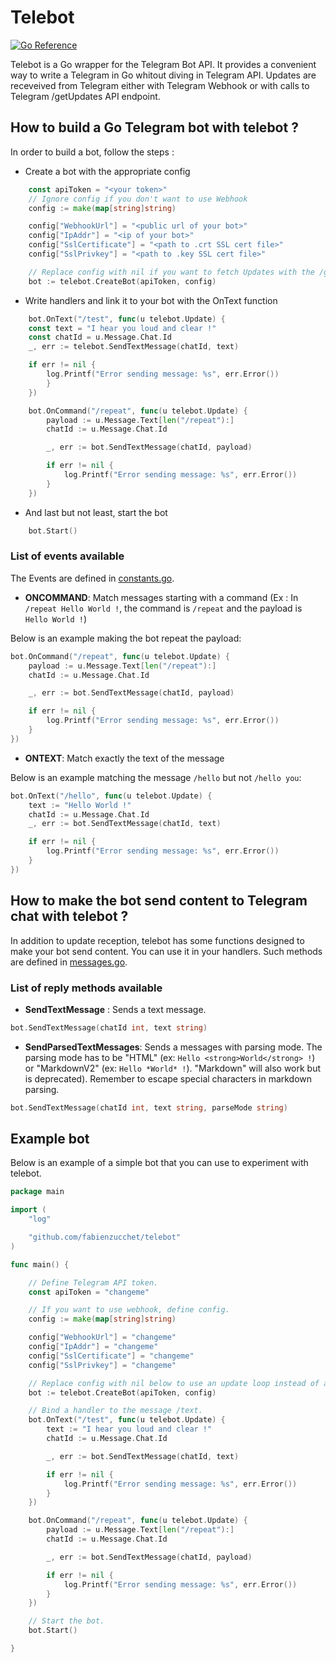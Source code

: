 # Telebot

[![Go Reference](https://pkg.go.dev/badge/github.com/fabienzucchet/telebot.svg)](https://pkg.go.dev/github.com/fabienzucchet/telebot)

Telebot is a Go wrapper for the Telegram Bot API. It provides a convenient way to write a Telegram in Go whitout diving in Telegram API.
Updates are receveived from Telegram either with Telegram Webhook or with calls to Telegram /getUpdates API endpoint.

## How to build a Go Telegram bot with telebot ?

In order to build a bot, follow the steps :

* Create a bot with the appropriate config

```Go
    const apiToken = "<your token>"
    // Ignore config if you don't want to use Webhook
    config := make(map[string]string)

    config["WebhookUrl"] = "<public url of your bot>"
    config["IpAddr"] = "<ip of your bot>"
    config["SslCertificate"] = "<path to .crt SSL cert file>"
    config["SslPrivkey"] = "<path to .key SSL cert file>"

    // Replace config with nil if you want to fetch Updates with the /getUpdates endpoint.
    bot := telebot.CreateBot(apiToken, config)
```

* Write handlers and link it to your bot with the OnText function

```Go
    bot.OnText("/test", func(u telebot.Update) {
    const text = "I hear you loud and clear !"
    const chatId = u.Message.Chat.Id
    _, err := telebot.SendTextMessage(chatId, text)

    if err != nil {
        log.Printf("Error sending message: %s", err.Error())
        }
    })

    bot.OnCommand("/repeat", func(u telebot.Update) {
        payload := u.Message.Text[len("/repeat"):]
        chatId := u.Message.Chat.Id

        _, err := bot.SendTextMessage(chatId, payload)

        if err != nil {
            log.Printf("Error sending message: %s", err.Error())
        }
    })
```

* And last but not least, start the bot

```Go
    bot.Start()
```

### List of events available

The Events are defined in [constants.go](constants.go).

* **ONCOMMAND**: Match messages starting with a command (Ex : In `/repeat Hello World !`, the command is `/repeat` and the payload is `Hello World !`)

Below is an example making the bot repeat the payload:

```Go
bot.OnCommand("/repeat", func(u telebot.Update) {
    payload := u.Message.Text[len("/repeat"):]
    chatId := u.Message.Chat.Id

    _, err := bot.SendTextMessage(chatId, payload)

    if err != nil {
        log.Printf("Error sending message: %s", err.Error())
    }
})
```

* **ONTEXT**: Match exactly the text of the message

Below is an example matching the message `/hello` but not `/hello you`:

```Go
bot.OnText("/hello", func(u telebot.Update) {
    text := "Hello World !"
    chatId := u.Message.Chat.Id
    _, err := bot.SendTextMessage(chatId, text)

    if err != nil {
        log.Printf("Error sending message: %s", err.Error())
    }
})
```

## How to make the bot send content to Telegram chat with telebot ?

In addition to update reception, telebot has some functions designed to make your bot send content. You can use it in your handlers. Such methods are defined in [messages.go](messages.go).

### List of reply methods available

* **SendTextMessage** : Sends a text message.

```Go
bot.SendTextMessage(chatId int, text string)
```

* **SendParsedTextMessages**: Sends a messages with parsing mode. The parsing mode has to be "HTML" (ex: `Hello <strong>World</strong> !`) or "MarkdownV2" (ex: `Hello *World* !`). "Markdown" will also work but is deprecated). Remember to escape special characters in markdown parsing.

```Go
bot.SendTextMessage(chatId int, text string, parseMode string)
```

## Example bot

Below is an example of a simple bot that you can use to experiment with telebot.

```Go
package main

import (
    "log"

    "github.com/fabienzucchet/telebot"
)

func main() {

    // Define Telegram API token.
    const apiToken = "changeme"

    // If you want to use webhook, define config.
    config := make(map[string]string)

    config["WebhookUrl"] = "changeme"
    config["IpAddr"] = "changeme"
    config["SslCertificate"] = "changeme"
    config["SslPrivkey"] = "changeme"

    // Replace config with nil below to use an update loop instead of a webhook.
    bot := telebot.CreateBot(apiToken, config)

    // Bind a handler to the message /text.
    bot.OnText("/test", func(u telebot.Update) {
        text := "I hear you loud and clear !"
        chatId := u.Message.Chat.Id

        _, err := bot.SendTextMessage(chatId, text)

        if err != nil {
            log.Printf("Error sending message: %s", err.Error())
        }
    })

    bot.OnCommand("/repeat", func(u telebot.Update) {
        payload := u.Message.Text[len("/repeat"):]
        chatId := u.Message.Chat.Id

        _, err := bot.SendTextMessage(chatId, payload)

        if err != nil {
            log.Printf("Error sending message: %s", err.Error())
        }
    })

    // Start the bot.
    bot.Start()

}
```
